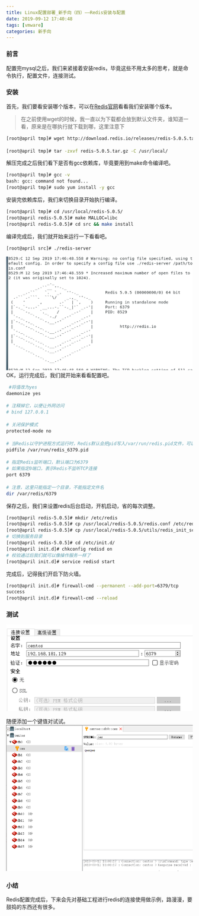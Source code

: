 ```yaml
---
title: Linux配置部署_新手向（四）——Redis安装与配置
date: 2019-09-12 17:40:48
tags: [vmware]
categories: 新手向
---
```

### 前言
配置完mysql之后，我们来紧接着安装redis，毕竟这些不用太多的思考，就是命令执行，配置文件，连接测试。

### 安装
首先，我们要看安装哪个版本，可以在[Redis官网](http://download.redis.io/releases/)看看我们安装哪个版本。

> 在之前使用wget的时候，我一直以为下载都会放到默认文件夹，谁知道一看，原来是在哪执行就下载到哪，这里注意下

```bash
[root@april tmp]# wget http://download.redis.io/releases/redis-5.0.5.tar.gz

[root@april tmp]# tar -zxvf redis-5.0.5.tar.gz -C /usr/local/

```

解压完成之后我们看下是否有gcc依赖库，毕竟要用到make命令编译吧。
```bash
[root@april tmp]# gcc -v
bash: gcc: command not found...
[root@april tmp]# sudo yum install -y gcc
```
安装完依赖库后，我们来切换目录开始执行编译。
```bash
[root@april tmp]# cd /usr/local/redis-5.0.5/
[root@april redis-5.0.5]# make MALLOC=libc 
[root@april redis-5.0.5]# cd src && make install
```

编译完成后，我们就开始来运行一下看看吧。
```bash
[root@april src]# ./redis-server 
```
![测试](vmware-redis/1.png)
OK，运行完成后，我们就开始来看看配置吧。

```bash
 #将值改为yes
daemonize yes  

# 注释掉它，以便让外网访问
# bind 127.0.0.1
 
# 关闭保护模式
protected-mode no

# 当Redis以守护进程方式运行时，Redis默认会把pid写入/var/run/redis.pid文件，可以通过pidfile指定
pidfile /var/run/redis_6379.pid

# 指定Redis监听端口，默认端口为6379
# 如果指定0端口，表示Redis不监听TCP连接
port 6379

# 注意，这里只能指定一个目录，不能指定文件名
dir /var/redis/6379
```

保存之后，我们来设置redis后台启动，开机启动，省的每次调整。

```bash
[root@april redis-5.0.5]# mkdir /etc/redis
[root@april redis-5.0.5]# cp /usr/local/redis-5.0.5/redis.conf /etc/redis/6379.conf
[root@april redis-5.0.5]# cp /usr/local/redis-5.0.5/utils/redis_init_script /etc/init.d/redisd
# 切换到服务目录
[root@april redis-5.0.5]# cd /etc/init.d/
[root@april init.d]# chkconfig redisd on
# 校验通过后我们就可以像操作服务一样了
[root@april init.d]# service redisd start
```

完成后，记得我们开启下防火墙。
```bash
[root@april init.d]# firewall-cmd --permanent --add-port=6379/tcp
success
[root@april init.d]# firewall-cmd --reload
```

### 测试
![测试](vmware-redis/2.png)

随便添加一个键值对试试。
![测试](vmware-redis/3.png)

### 小结
Redis配置完成后，下来会先对基础工程进行redis的连接使用做示例，路漫漫，要鼓捣的东西还有很多。